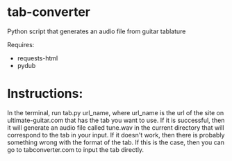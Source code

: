 # tab-converter
Python script that generates an audio file from guitar tablature

Requires:
- requests-html
- pydub

# Instructions:
In the terminal, run tab.py url_name, where url_name is the url of the site on ultimate-guitar.com that has the tab you want to use. If it is successful, then it will generate an audio file called tune.wav in the current directory that will correspond to the tab in your input. If it doesn't work, then there is probably something wrong with the format of the tab. If this is the case, then you can go to tabconverter.com to input the tab directly. 
